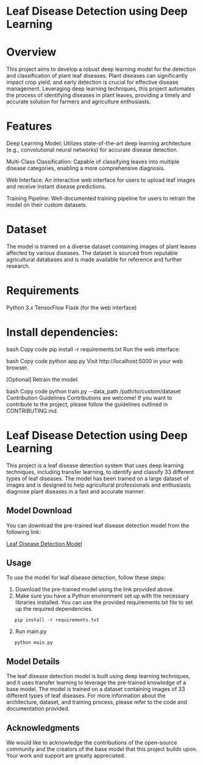 # Leaf Disease Detection using Deep Learning

# Overview

This project aims to develop a robust deep learning model for the detection and classification of plant leaf diseases. Plant diseases can significantly impact crop yield, and early detection is crucial for effective disease management. Leveraging deep learning techniques, this project automates the process of identifying diseases in plant leaves, providing a timely and accurate solution for farmers and agriculture enthusiasts.

# Features

Deep Learning Model: Utilizes state-of-the-art deep learning architecture (e.g., convolutional neural networks) for accurate disease detection.

Multi-Class Classification: Capable of classifying leaves into multiple disease categories, enabling a more comprehensive diagnosis.

Web Interface: An interactive web interface for users to upload leaf images and receive instant disease predictions.

Training Pipeline: Well-documented training pipeline for users to retrain the model on their custom datasets.

# Dataset
The model is trained on a diverse dataset containing images of plant leaves affected by various diseases. The dataset is sourced from reputable agricultural databases and is made available for reference and further research.

# Requirements
Python 3.x
TensorFlow
Flask (for the web interface)



# Install dependencies:

bash
Copy code
pip install -r requirements.txt
Run the web interface:

bash
Copy code
python app.py
Visit http://localhost:5000 in your web browser.

[Optional] Retrain the model:

bash
Copy code
python train.py --data_path /path/to/custom/dataset
Contribution Guidelines
Contributions are welcome! If you want to contribute to the project, please follow the guidelines outlined in CONTRIBUTING.md.



# Leaf Disease Detection using Deep Learning

This project is a leaf disease detection system that uses deep learning techniques, including transfer learning, to identify and classify 33 different types of leaf diseases. The model has been trained on a large dataset of images and is designed to help agricultural professionals and enthusiasts diagnose plant diseases in a fast and accurate manner.

## Model Download

You can download the pre-trained leaf disease detection model from the following link:

[Leaf Disease Detection Model](https://drive.google.com/file/d/11BAit2Oc98PRxY_x6kOwKY9TTbIlurrB/view?usp=sharing)

## Usage

To use the model for leaf disease detection, follow these steps:

1. Download the pre-trained model using the link provided above.
2. Make sure you have a Python environment set up with the necessary libraries installed. You can use the provided requirements.txt file to set up the required dependencies.

```
   pip install -r requirements.txt
```

2. Run main.py

```
   python main.py
```

## Model Details
The leaf disease detection model is built using deep learning techniques, and it uses transfer learning to leverage the pre-trained knowledge of a base model. The model is trained on a dataset containing images of 33 different types of leaf diseases. For more information about the architecture, dataset, and training process, please refer to the code and documentation provided.


## Acknowledgments
We would like to acknowledge the contributions of the open-source community and the creators of the base model that this project builds upon. Your work and support are greatly appreciated.
